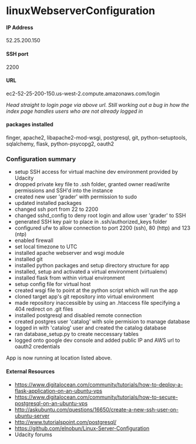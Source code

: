 # linuxWebserverConfiguration

#### IP Address
52.25.200.150

#### SSH port
2200

#### URL 
ec2-52-25-200-150.us-west-2.compute.amazonaws.com/login 

*Head straight to login page via above url.  Still working out a bug in how the index page handles users who are not already logged in*

#### packages installed
finger,
apache2,
libapache2-mod-wsgi,
postgresql,
git,
python-setuptools,
sqlalchemy,
flask,
python-psycopg2,
oauth2

### Configuration summary

- setup SSH access for virtual machine dev environment provided by Udacity
- dropped private key file to .ssh folder, granted owner read/write permissions and SSH'd into the instance
- created new user 'grader' with permission to sudo
- updated installed packages
- changed ssh port from 22 to 2200
- changed sshd_config to deny root login and allow user 'grader' to SSH
- generated SSH key pair to place in .ssh/authorized_keys folder
- configured ufw to allow connection to port 2200 (ssh), 80 (http) and 123 (ntp)
- enabled firewall
- set local timezone to UTC
- installed apache webserver and wsgi module
- installed git 
- installed python packages and setup directory structure for app
- installed, setup and activated a virtual environment (virtualenv)
- installed flask from within virtual environment
- setup config file for virtual host
- created wsgi file to point at the python script which will run the app
- cloned target app's git repository into virtual environment
- made repository inaccessible by using an .htaccess file specifying a 404 redirect on .git files
- installed postgresql and disabled remote connection
- created postgres user 'catalog' with sole permision to manage database
- logged in with 'catalog' user and created the catalog database
- ran database_setup.py to create neccessary tables
- logged onto google dev console and added public IP and AWS url to oauth2 credentials

App is now running at location listed above.

#### External Resources
- https://www.digitalocean.com/community/tutorials/how-to-deploy-a-flask-application-on-an-ubuntu-vps
- https://www.digitalocean.com/community/tutorials/how-to-secure-postgresql-on-an-ubuntu-vps
- http://askubuntu.com/questions/16650/create-a-new-ssh-user-on-ubuntu-server
- http://www.tutorialspoint.com/postgresql/
- https://github.com/elnobun/Linux-Server-Configuration
- Udacity forums

